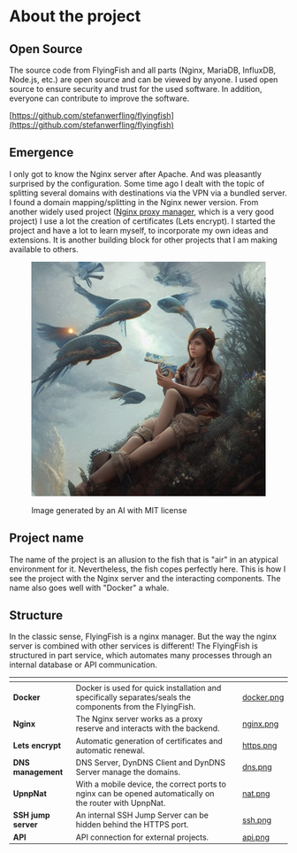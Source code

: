 # About the project

## Open Source <a href="#firstheading" id="firstheading"></a>

The source code from FlyingFish and all parts (Nginx, MariaDB, InfluxDB, Node.js, etc.) are open source and can be viewed by anyone. I used open source to ensure security and trust for the used software. In addition, everyone can contribute to improve the software.

[https://github.com/stefanwerfling/flyingfish](https://github.com/stefanwerfling/flyingfish)

## Emergence

I only got to know the Nginx server after Apache. And was pleasantly surprised by the configuration. Some time ago I dealt with the topic of splitting several domains with destinations via the VPN via a bundled server. I found a domain mapping/splitting in the Nginx newer version. From another widely used project ([Nginx proxy manager](https://nginxproxymanager.com/), which is a very good project) I use a lot the creation of certificates (Lets encrypt). I started the project and have a lot to learn myself, to incorporate my own ideas and extensions. It is another building block for other projects that I am making available to others.

<figure><img src="../.gitbook/assets/1a2bfdf8-a5cb-4ca4-8cac-09eab99ca6ae.jpeg" alt=""><figcaption><p>Image generated by an AI with MIT license</p></figcaption></figure>

## Project name

The name of the project is an allusion to the fish that is "air" in an atypical environment for it. Nevertheless, the fish copes perfectly here. This is how I see the project with the Nginx server and the interacting components. The name also goes well with "Docker" a whale.

## Structure

In the classic sense, FlyingFish is a nginx manager. But the way the nginx server is combined with other services is different! The FlyingFish is structured in part service, which automates many processes through an internal database or API communication.

<table data-view="cards"><thead><tr><th></th><th></th><th></th><th data-hidden data-card-cover data-type="files"></th></tr></thead><tbody><tr><td><strong>Docker</strong></td><td>Docker is used for quick installation and specifically separates/seals the components from the FlyingFish.</td><td></td><td><a href="../.gitbook/assets/docker.png">docker.png</a></td></tr><tr><td><strong>Nginx</strong></td><td>The Nginx server works as a proxy reserve and interacts with the backend.</td><td></td><td><a href="../.gitbook/assets/nginx.png">nginx.png</a></td></tr><tr><td><strong>Lets encrypt</strong></td><td>Automatic generation of certificates and automatic renewal.</td><td></td><td><a href="../.gitbook/assets/https.png">https.png</a></td></tr><tr><td><strong>DNS management</strong></td><td>DNS Server, DynDNS Client and DynDNS Server manage the domains.</td><td></td><td><a href="../.gitbook/assets/dns.png">dns.png</a></td></tr><tr><td><strong>UpnpNat</strong></td><td>With a mobile device, the correct ports to nginx can be opened automatically on the router with UpnpNat.</td><td></td><td><a href="../.gitbook/assets/nat.png">nat.png</a></td></tr><tr><td><strong>SSH jump server</strong></td><td>An internal SSH Jump Server can be hidden behind the HTTPS port. </td><td></td><td><a href="../.gitbook/assets/ssh.png">ssh.png</a></td></tr><tr><td><strong>API</strong></td><td>API connection for external projects.</td><td></td><td><a href="../.gitbook/assets/api.png">api.png</a></td></tr></tbody></table>
